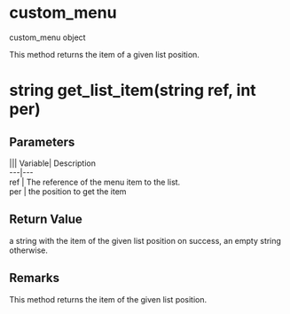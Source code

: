 # custom_menu

custom_menu object

  


This method returns the item of a given list position.

# string get_list_item(string ref, int per)

## Parameters

||| Variable| Description  
---|---  
ref | The reference of the menu item to the list.  
per | the position to get the item  
  
## Return Value

a string with the item of the given list position on success, an empty string otherwise.

## Remarks

This method returns the item of the given list position.
